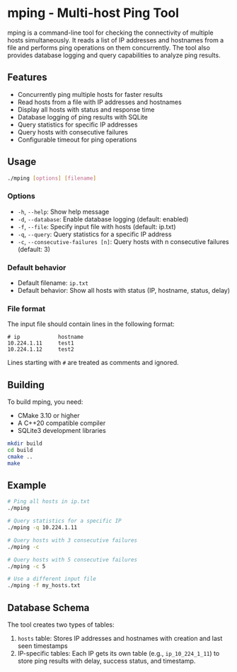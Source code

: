 # mping - Multi-host Ping Tool

mping is a command-line tool for checking the connectivity of multiple hosts simultaneously. It reads a list of IP addresses and hostnames from a file and performs ping operations on them concurrently. The tool also provides database logging and query capabilities to analyze ping results.

## Features

- Concurrently ping multiple hosts for faster results
- Read hosts from a file with IP addresses and hostnames
- Display all hosts with status and response time
- Database logging of ping results with SQLite
- Query statistics for specific IP addresses
- Query hosts with consecutive failures
- Configurable timeout for ping operations

## Usage

```bash
./mping [options] [filename]
```

### Options

- `-h`, `--help`: Show help message
- `-d`, `--database`: Enable database logging (default: enabled)
- `-f`, `--file`: Specify input file with hosts (default: ip.txt)
- `-q`, `--query`: Query statistics for a specific IP address
- `-c`, `--consecutive-failures [n]`: Query hosts with n consecutive failures (default: 3)

### Default behavior

- Default filename: `ip.txt`
- Default behavior: Show all hosts with status (IP, hostname, status, delay)

### File format

The input file should contain lines in the following format:

```
# ip            hostname
10.224.1.11     test1
10.224.1.12     test2
```

Lines starting with `#` are treated as comments and ignored.

## Building

To build mping, you need:

- CMake 3.10 or higher
- A C++20 compatible compiler
- SQLite3 development libraries

```bash
mkdir build
cd build
cmake ..
make
```

## Example

```bash
# Ping all hosts in ip.txt
./mping

# Query statistics for a specific IP
./mping -q 10.224.1.11

# Query hosts with 3 consecutive failures
./mping -c

# Query hosts with 5 consecutive failures
./mping -c 5

# Use a different input file
./mping -f my_hosts.txt
```

## Database Schema

The tool creates two types of tables:

1. `hosts` table: Stores IP addresses and hostnames with creation and last seen timestamps
2. IP-specific tables: Each IP gets its own table (e.g., `ip_10_224_1_11`) to store ping results with delay, success status, and timestamp.